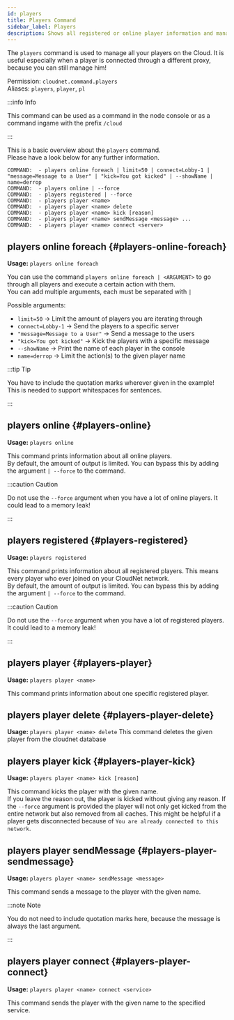 ```yaml
---
id: players
title: Players Command
sidebar_label: Players
description: Shows all registered or online player information and manages them.
---
```


The `players` command is used to manage all your players on the Cloud.
It is useful especially when a player is connected through a different proxy, because you can still manage him!

Permission: `cloudnet.command.players`  
Aliases: `players`, `player`, `pl`

:::info Info

This command can be used as a command in the node console or as a command ingame with the prefix `/cloud`

:::

This is a basic overview about the `players` command.  
Please have a look below for any further information.

```
COMMAND:  - players online foreach | limit=50 | connect=Lobby-1 | "message=Message to a User" | "kick=You got kicked" | --showName | name=derrop
COMMAND:  - players online | --force
COMMAND:  - players registered | --force
COMMAND:  - players player <name>
COMMAND:  - players player <name> delete
COMMAND:  - players player <name> kick [reason]
COMMAND:  - players player <name> sendMessage <message> ...
COMMAND:  - players player <name> connect <server>
```

## players online foreach {#players-online-foreach}

**Usage:** `players online foreach`

You can use the command `players online foreach | <ARGUMENT>` to go through all players and execute a certain action with them.  
You can add multiple arguments, each must be separated with `|`

Possible arguments:

- `limit=50` -> Limit the amount of players you are iterating through
- `connect=Lobby-1` -> Send the players to a specific server
- `"message=Message to a User"` -> Send a message to the users
- `"kick=You got kicked"` -> Kick the players with a specific message
- `--showName` -> Print the name of each player in the console
- `name=derrop` -> Limit the action(s) to the given player name

:::tip Tip

You have to include the quotation marks wherever given in the example! This is needed to support whitespaces for sentences.

:::

## players online {#players-online}

**Usage:** `players online`

This command prints information about all online players.  
By default, the amount of output is limited. You can bypass this by adding the argument `| --force` to the command.

:::caution Caution

Do not use the `--force` argument when you have a lot of online players. It could lead to a memory leak!

:::

## players registered {#players-registered}

**Usage:** `players registered`

This command prints information about all registered players. This means every player who ever joined on your CloudNet network.  
By default, the amount of output is limited. You can bypass this by adding the argument `| --force` to the command.

:::caution Caution

Do not use the `--force` argument when you have a lot of registered players. It could lead to a memory leak!

:::

## players player {#players-player}

**Usage:** `players player <name>`

This command prints information about one specific registered player.

## players player delete {#players-player-delete}

**Usage:** `players player <name> delete`
This command deletes the given player from the cloudnet database

## players player kick {#players-player-kick}

**Usage:** `players player <name> kick [reason]`

This command kicks the player with the given name.  
If you leave the reason out, the player is kicked without giving any reason.
If the `--force` argument is provided the player will not only get kicked from the entire network but also removed from
all caches. This might be helpful if a player gets disconnected because of `You are already connected to this network`.

## players player sendMessage {#players-player-sendmessage}

**Usage:** `players player <name> sendMessage <message>`

This command sends a message to the player with the given name.

:::note Note

You do not need to include quotation marks here, because the message is always the last argument.

:::

## players player connect {#players-player-connect}

**Usage:** `players player <name> connect <service>`

This command sends the player with the given name to the specified service.
